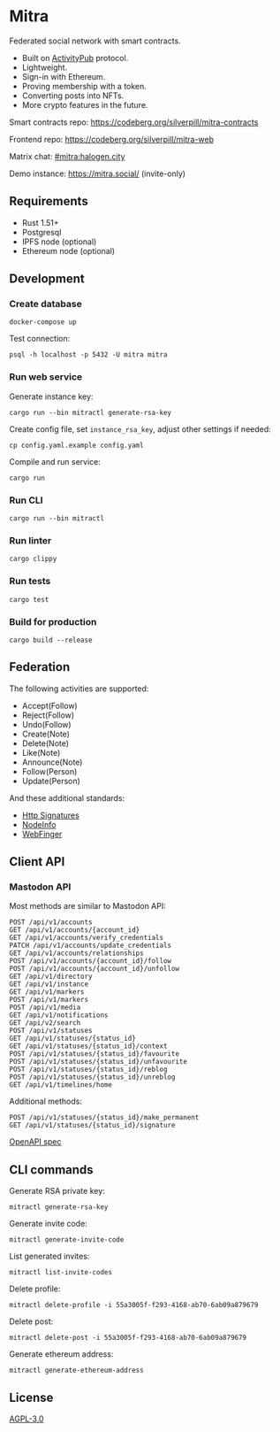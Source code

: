 # Mitra

Federated social network with smart contracts.

- Built on [ActivityPub](https://activitypub.rocks/) protocol.
- Lightweight.
- Sign-in with Ethereum.
- Proving membership with a token.
- Converting posts into NFTs.
- More crypto features in the future.

Smart contracts repo: https://codeberg.org/silverpill/mitra-contracts

Frontend repo: https://codeberg.org/silverpill/mitra-web

Matrix chat: [#mitra:halogen.city](https://matrix.to/#/#mitra:halogen.city)

Demo instance: https://mitra.social/ (invite-only)

## Requirements

- Rust 1.51+
- Postgresql
- IPFS node (optional)
- Ethereum node (optional)

## Development

### Create database

```
docker-compose up
```

Test connection:

```
psql -h localhost -p 5432 -U mitra mitra
```

### Run web service

Generate instance key:

```
cargo run --bin mitractl generate-rsa-key
```

Create config file, set `instance_rsa_key`, adjust other settings if needed:

```
cp config.yaml.example config.yaml
```

Compile and run service:

```
cargo run
```

### Run CLI

```
cargo run --bin mitractl
```

### Run linter

```
cargo clippy
```

### Run tests

```
cargo test
```

### Build for production

```
cargo build --release
```

## Federation

The following activities are supported:

- Accept(Follow)
- Reject(Follow)
- Undo(Follow)
- Create(Note)
- Delete(Note)
- Like(Note)
- Announce(Note)
- Follow(Person)
- Update(Person)

And these additional standards:

- [Http Signatures](https://datatracker.ietf.org/doc/html/draft-cavage-http-signatures)
- [NodeInfo](https://nodeinfo.diaspora.software/)
- [WebFinger](https://webfinger.net/)

## Client API

### Mastodon API

Most methods are similar to Mastodon API:

```
POST /api/v1/accounts
GET /api/v1/accounts/{account_id}
GET /api/v1/accounts/verify_credentials
PATCH /api/v1/accounts/update_credentials
GET /api/v1/accounts/relationships
POST /api/v1/accounts/{account_id}/follow
POST /api/v1/accounts/{account_id}/unfollow
GET /api/v1/directory
GET /api/v1/instance
GET /api/v1/markers
POST /api/v1/markers
POST /api/v1/media
GET /api/v1/notifications
GET /api/v2/search
POST /api/v1/statuses
GET /api/v1/statuses/{status_id}
GET /api/v1/statuses/{status_id}/context
POST /api/v1/statuses/{status_id}/favourite
POST /api/v1/statuses/{status_id}/unfavourite
POST /api/v1/statuses/{status_id}/reblog
POST /api/v1/statuses/{status_id}/unreblog
GET /api/v1/timelines/home
```

Additional methods:

```
POST /api/v1/statuses/{status_id}/make_permanent
GET /api/v1/statuses/{status_id}/signature
```

[OpenAPI spec](./docs/openapi.yaml)

## CLI commands

Generate RSA private key:

```
mitractl generate-rsa-key
```

Generate invite code:

```
mitractl generate-invite-code
```

List generated invites:

```
mitractl list-invite-codes
```

Delete profile:

```
mitractl delete-profile -i 55a3005f-f293-4168-ab70-6ab09a879679
```

Delete post:

```
mitractl delete-post -i 55a3005f-f293-4168-ab70-6ab09a879679
```

Generate ethereum address:

```
mitractl generate-ethereum-address
```

## License

[AGPL-3.0](./LICENSE)
